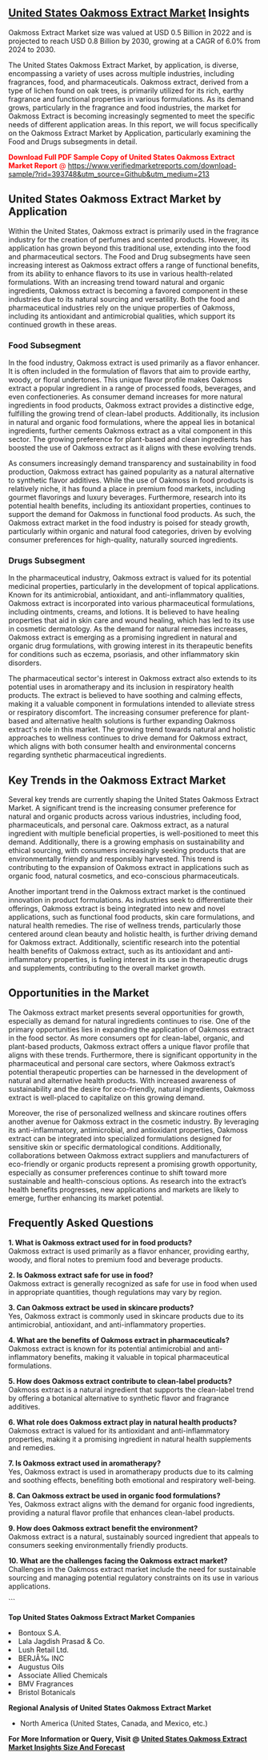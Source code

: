 <h2><a href="https://www.verifiedmarketreports.com/download-sample/?rid=393748&amp;utm_source=Github&amp;utm_medium=213" target="_blank">United States Oakmoss Extract Market</a> Insights</h2><p>Oakmoss Extract Market size was valued at USD 0.5 Billion in 2022 and is projected to reach USD 0.8 Billion by 2030, growing at a CAGR of 6.0% from 2024 to 2030.</p><p><p>The United States Oakmoss Extract Market, by application, is diverse, encompassing a variety of uses across multiple industries, including fragrances, food, and pharmaceuticals. Oakmoss extract, derived from a type of lichen found on oak trees, is primarily utilized for its rich, earthy fragrance and functional properties in various formulations. As its demand grows, particularly in the fragrance and food industries, the market for Oakmoss Extract is becoming increasingly segmented to meet the specific needs of different application areas. In this report, we will focus specifically on the Oakmoss Extract Market by Application, particularly examining the Food and Drugs subsegments in detail. <p><span class=""><span style="color: #ff0000;"><strong>Download Full PDF Sample Copy of United States Oakmoss Extract Market Report</strong> @ </span><a href="https://www.verifiedmarketreports.com/download-sample/?rid=393748&amp;utm_source=Github&amp;utm_medium=213" target="_blank">https://www.verifiedmarketreports.com/download-sample/?rid=393748&amp;utm_source=Github&amp;utm_medium=213</a></span></p></p><h2>United States Oakmoss Extract Market by Application</h2><p>Within the United States, Oakmoss extract is primarily used in the fragrance industry for the creation of perfumes and scented products. However, its application has grown beyond this traditional use, extending into the food and pharmaceutical sectors. The Food and Drug subsegments have seen increasing interest as Oakmoss extract offers a range of functional benefits, from its ability to enhance flavors to its use in various health-related formulations. With an increasing trend toward natural and organic ingredients, Oakmoss extract is becoming a favored component in these industries due to its natural sourcing and versatility. Both the food and pharmaceutical industries rely on the unique properties of Oakmoss, including its antioxidant and antimicrobial qualities, which support its continued growth in these areas.</p><h3>Food Subsegment</h3><p>In the food industry, Oakmoss extract is used primarily as a flavor enhancer. It is often included in the formulation of flavors that aim to provide earthy, woody, or floral undertones. This unique flavor profile makes Oakmoss extract a popular ingredient in a range of processed foods, beverages, and even confectioneries. As consumer demand increases for more natural ingredients in food products, Oakmoss extract provides a distinctive edge, fulfilling the growing trend of clean-label products. Additionally, its inclusion in natural and organic food formulations, where the appeal lies in botanical ingredients, further cements Oakmoss extract as a vital component in this sector. The growing preference for plant-based and clean ingredients has boosted the use of Oakmoss extract as it aligns with these evolving trends.</p><p>As consumers increasingly demand transparency and sustainability in food production, Oakmoss extract has gained popularity as a natural alternative to synthetic flavor additives. While the use of Oakmoss in food products is relatively niche, it has found a place in premium food markets, including gourmet flavorings and luxury beverages. Furthermore, research into its potential health benefits, including its antioxidant properties, continues to support the demand for Oakmoss in functional food products. As such, the Oakmoss extract market in the food industry is poised for steady growth, particularly within organic and natural food categories, driven by evolving consumer preferences for high-quality, naturally sourced ingredients.</p><h3>Drugs Subsegment</h3><p>In the pharmaceutical industry, Oakmoss extract is valued for its potential medicinal properties, particularly in the development of topical applications. Known for its antimicrobial, antioxidant, and anti-inflammatory qualities, Oakmoss extract is incorporated into various pharmaceutical formulations, including ointments, creams, and lotions. It is believed to have healing properties that aid in skin care and wound healing, which has led to its use in cosmetic dermatology. As the demand for natural remedies increases, Oakmoss extract is emerging as a promising ingredient in natural and organic drug formulations, with growing interest in its therapeutic benefits for conditions such as eczema, psoriasis, and other inflammatory skin disorders.</p><p>The pharmaceutical sector's interest in Oakmoss extract also extends to its potential uses in aromatherapy and its inclusion in respiratory health products. The extract is believed to have soothing and calming effects, making it a valuable component in formulations intended to alleviate stress or respiratory discomfort. The increasing consumer preference for plant-based and alternative health solutions is further expanding Oakmoss extract's role in this market. The growing trend towards natural and holistic approaches to wellness continues to drive demand for Oakmoss extract, which aligns with both consumer health and environmental concerns regarding synthetic pharmaceutical ingredients.</p><h2>Key Trends in the Oakmoss Extract Market</h2><p>Several key trends are currently shaping the United States Oakmoss Extract Market. A significant trend is the increasing consumer preference for natural and organic products across various industries, including food, pharmaceuticals, and personal care. Oakmoss extract, as a natural ingredient with multiple beneficial properties, is well-positioned to meet this demand. Additionally, there is a growing emphasis on sustainability and ethical sourcing, with consumers increasingly seeking products that are environmentally friendly and responsibly harvested. This trend is contributing to the expansion of Oakmoss extract in applications such as organic food, natural cosmetics, and eco-conscious pharmaceuticals.</p><p>Another important trend in the Oakmoss extract market is the continued innovation in product formulations. As industries seek to differentiate their offerings, Oakmoss extract is being integrated into new and novel applications, such as functional food products, skin care formulations, and natural health remedies. The rise of wellness trends, particularly those centered around clean beauty and holistic health, is further driving demand for Oakmoss extract. Additionally, scientific research into the potential health benefits of Oakmoss extract, such as its antioxidant and anti-inflammatory properties, is fueling interest in its use in therapeutic drugs and supplements, contributing to the overall market growth.</p><h2>Opportunities in the Market</h2><p>The Oakmoss extract market presents several opportunities for growth, especially as demand for natural ingredients continues to rise. One of the primary opportunities lies in expanding the application of Oakmoss extract in the food sector. As more consumers opt for clean-label, organic, and plant-based products, Oakmoss extract offers a unique flavor profile that aligns with these trends. Furthermore, there is significant opportunity in the pharmaceutical and personal care sectors, where Oakmoss extract’s potential therapeutic properties can be harnessed in the development of natural and alternative health products. With increased awareness of sustainability and the desire for eco-friendly, natural ingredients, Oakmoss extract is well-placed to capitalize on this growing demand.</p><p>Moreover, the rise of personalized wellness and skincare routines offers another avenue for Oakmoss extract in the cosmetic industry. By leveraging its anti-inflammatory, antimicrobial, and antioxidant properties, Oakmoss extract can be integrated into specialized formulations designed for sensitive skin or specific dermatological conditions. Additionally, collaborations between Oakmoss extract suppliers and manufacturers of eco-friendly or organic products represent a promising growth opportunity, especially as consumer preferences continue to shift toward more sustainable and health-conscious options. As research into the extract’s health benefits progresses, new applications and markets are likely to emerge, further enhancing its market potential.</p><h2>Frequently Asked Questions</h2><p><strong>1. What is Oakmoss extract used for in food products?</strong><br>Oakmoss extract is used primarily as a flavor enhancer, providing earthy, woody, and floral notes to premium food and beverage products.</p><p><strong>2. Is Oakmoss extract safe for use in food?</strong><br>Oakmoss extract is generally recognized as safe for use in food when used in appropriate quantities, though regulations may vary by region.</p><p><strong>3. Can Oakmoss extract be used in skincare products?</strong><br>Yes, Oakmoss extract is commonly used in skincare products due to its antimicrobial, antioxidant, and anti-inflammatory properties.</p><p><strong>4. What are the benefits of Oakmoss extract in pharmaceuticals?</strong><br>Oakmoss extract is known for its potential antimicrobial and anti-inflammatory benefits, making it valuable in topical pharmaceutical formulations.</p><p><strong>5. How does Oakmoss extract contribute to clean-label products?</strong><br>Oakmoss extract is a natural ingredient that supports the clean-label trend by offering a botanical alternative to synthetic flavor and fragrance additives.</p><p><strong>6. What role does Oakmoss extract play in natural health products?</strong><br>Oakmoss extract is valued for its antioxidant and anti-inflammatory properties, making it a promising ingredient in natural health supplements and remedies.</p><p><strong>7. Is Oakmoss extract used in aromatherapy?</strong><br>Yes, Oakmoss extract is used in aromatherapy products due to its calming and soothing effects, benefiting both emotional and respiratory well-being.</p><p><strong>8. Can Oakmoss extract be used in organic food formulations?</strong><br>Yes, Oakmoss extract aligns with the demand for organic food ingredients, providing a natural flavor profile that enhances clean-label products.</p><p><strong>9. How does Oakmoss extract benefit the environment?</strong><br>Oakmoss extract is a natural, sustainably sourced ingredient that appeals to consumers seeking environmentally friendly products.</p><p><strong>10. What are the challenges facing the Oakmoss extract market?</strong><br>Challenges in the Oakmoss extract market include the need for sustainable sourcing and managing potential regulatory constraints on its use in various applications.</p>```</p><p><strong>Top United States Oakmoss Extract Market Companies</strong></p><div data-test-id=""><p><li>Bontoux S.A.</li><li> Lala Jagdish Prasad & Co.</li><li> Lush Retail Ltd.</li><li> BERJÃ‰ INC</li><li> Augustus Oils</li><li> Associate Allied Chemicals</li><li> BMV Fragrances</li><li> Bristol Botanicals</li></p><div><strong>Regional Analysis of&nbsp;United States Oakmoss Extract Market</strong></div><ul><li dir="ltr"><p dir="ltr">North America&nbsp;(United States, Canada, and Mexico, etc.)</p></li></ul><p><strong>For More Information or Query, Visit @&nbsp;</strong><strong><a href="https://www.verifiedmarketreports.com/product/oakmoss-extract-market/?utm_source=Github&amp;utm_medium=213" target="_blank">United States Oakmoss Extract Market Insights Size And Forecast</a></strong></p></div>
